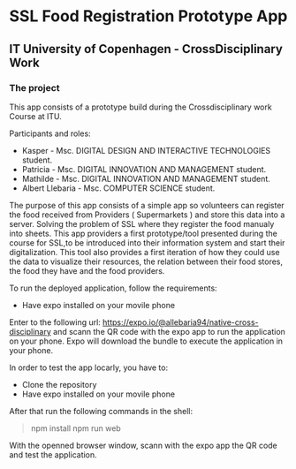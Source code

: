 # SSL Food Registration Prototype App
## IT University of Copenhagen - CrossDisciplinary Work

### The project


This app consists of a prototype build during the Crossdisciplinary work Course at ITU.

Participants and roles:
* Kasper - Msc. DIGITAL DESIGN AND INTERACTIVE TECHNOLOGIES student. 
* Patricia - Msc. DIGITAL INNOVATION AND MANAGEMENT student.
* Mathilde - Msc. DIGITAL INNOVATION AND MANAGEMENT student.
* Albert Llebaria - Msc. COMPUTER SCIENCE student.

The purpose of this app consists of a simple app so volunteers can register the food received from Providers ( Supermarkets ) and store this data into  a server. Solving the problem of SSL where they register the food manualy into sheets. This app providers a first prototype/tool presented during the course for SSL,to be introduced into their information system and start their digitalization. This tool also provides a first iteration of how they could use the data to visualize their resources, the relation between their  food stores, the food they have and the food providers. 

To run the deployed application, follow the requirements:
* Have expo installed on your movile phone

Enter to the following url: https://expo.io/@allebaria94/native-cross-disciplinary and scann the QR code with the expo app to run the application on your phone. Expo will download the bundle to execute the application in your phone.

In order to test the app locarly, you have to:

* Clone the repository 
* Have expo installed on your movile phone

After that run the following commands in the shell:

> npm install
> npm run web

With the openned browser window, scann with the expo app the QR code and test the application.

